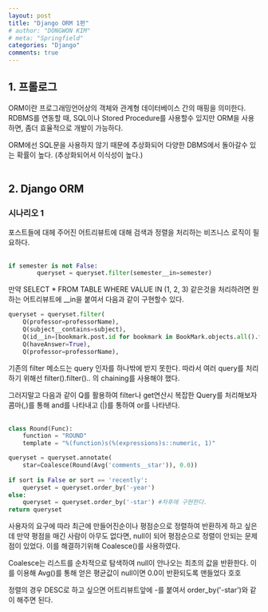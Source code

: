 ```yaml
---
layout: post
title: "Django ORM 1편"
# author: "DONGWON KIM"
# meta: "Springfield"
categories: "Django"
comments: true
---
```


## 1. 프롤로그
ORM이란 프로그래밍언어상의 객체와 관계형 데이터베이스 간의 매핑을 의미한다.
RDBMS를 연동할 때, SQL이나 Stored Procedure를 사용할수 있지만 
ORM을 사용하면, 좀더 효율적으로 개발이 가능하다.

ORM에선 SQL문을 사용하지 않기 때문에 추상화되어 다양한 DBMS에서 돌아갈수 있는
확률이 높다. (추상화되어서 이식성이 높다.)
<br><br>

## 2. Django ORM
### 시나리오 1
포스트들에 대헤 주어진 어트리뷰트에 대해 검색과 정렬을 처리하는 비즈니스 로직이 필요하다.
<br><br>

```python
if semester is not False:
        queryset = queryset.filter(semester__in=semester)
```
만약 SELECT * FROM TABLE WHERE VALUE IN (1, 2, 3) 같은것을 처리하려면 
원하는 어트리뷰트에 __in을 붙여서 다음과 같이 구현할수 있다.


```python
queryset = queryset.filter(
    Q(professor=professorName),
    Q(subject__contains=subject),
    Q(id__in=[bookmark.post.id for bookmark in BookMark.objects.all().filter(user=request.user)]),
    Q(haveAnswer=True),
    Q(professor=professorName),
```

기존의 filter 메소드는 query 인자를 하나밖에 받지 못한다. 따라서 여러 query를 처리
하기 위해선 filter().filter().. 의 chaining를 사용해야 했다.

그러지말고 다음과 같이 Q를 활용하여 filter나 get연산시 복잡한 Query를 처리해보자
콤마(,)를 통해 and를 나타내고 (|)를 통하여 or를 나타낸다.
<br><br>

```python
class Round(Func):
    function = "ROUND"
    template = "%(function)s(%(expressions)s::numeric, 1)"

queryset = queryset.annotate(
    star=Coalesce(Round(Avg('comments__star')), 0.0))
        
if sort is False or sort == 'recently': 
    queryset = queryset.order_by('-year')
else: 
    queryset = queryset.order_by('-star') #차후에 구현한다.
return queryset
```

사용자의 요구에 따라 최근에 만들어진순이나 평점순으로 정렬하여 반환하게 하고 싶은데
만약 평점을 매긴 사람이 아무도 없다면, null이 되어 평점순으로 정렬이 안되는 문제점이 있었다.
이를 해결하기위해 Coalesce()를 사용하였다.

Coalesce는 리스트를 순차적으로 탐색하여 null이 안나오는 최초의 값을 반환한다.
이를 이용해 Avg()를 통해 얻은 평균값이 null이면 0.0이 반환되도록 맨들었다 호호

정렬의 경우 DESC로 하고 싶으면 어트리뷰트앞에 -를 붙여서 
order_by('-star')와 같이 해주면 된다.












